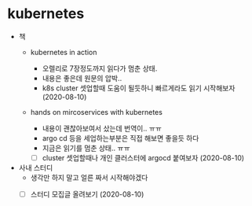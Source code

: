 # kubernetes

- 책
  - kubernetes in action
    - 오렐리로 7장정도까지 읽다가 멈춘 상태.
    - 내용은 좋은데 원문의 압박..
    - k8s cluster 셋업할때 도움이 될듯하니 빠르게라도 읽기 시작해보자 (2020-08-10)

  - hands on mircoservices with kubernetes
    - 내용이 괜찮아보여서 샀는데 번역이.. ㅠㅠ
    - argo cd 등을 세업하는부분은 직접 해보면 좋을듯 하다
    - 지금은 읽기를 멈춘 상태.. ㅠㅠ
    - [ ] cluster 셋업할때나 개인 클러스터에 argocd 붙여보자 (2020-08-10)

- 사내 스터디
  - 생각만 하지 말고 얼른 짜서 시작해야겠다
  - [ ] 스터디 모집글 올려보기 (2020-08-10)


